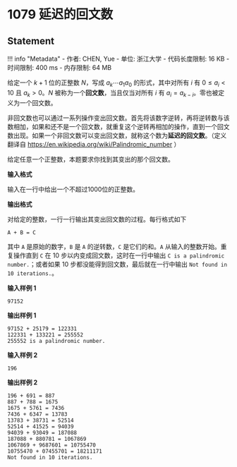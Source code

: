 
# 1079 延迟的回文数

## Statement

!!! info "Metadata"
    - 作者: CHEN, Yue
    - 单位: 浙江大学
    - 代码长度限制: 16 KB
    - 时间限制: 400 ms
    - 内存限制: 64 MB

给定一个 $k+1$ 位的正整数 $N$，写成 $a_k \cdots a_1 a_0$ 的形式，其中对所有 $i$ 有 $0 \le a_i < 10$ 且 $a_k > 0$。$N$ 被称为一个**回文数**，当且仅当对所有 $i$ 有 $a_i = a_{k-i}$。零也被定义为一个回文数。

非回文数也可以通过一系列操作变出回文数。首先将该数字逆转，再将逆转数与该数相加，如果和还不是一个回文数，就重复这个逆转再相加的操作，直到一个回文数出现。如果一个非回文数可以变出回文数，就称这个数为**延迟的回文数**。（定义翻译自 https://en.wikipedia.org/wiki/Palindromic_number ）

给定任意一个正整数，本题要求你找到其变出的那个回文数。

**输入格式**

输入在一行中给出一个不超过1000位的正整数。

**输出格式**

对给定的整数，一行一行输出其变出回文数的过程。每行格式如下
```
A + B = C
```
其中 `A` 是原始的数字，`B` 是 `A` 的逆转数，`C` 是它们的和。`A` 从输入的整数开始。重复操作直到 `C` 在 10 步以内变成回文数，这时在一行中输出 `C is a palindromic number.`；或者如果 10 步都没能得到回文数，最后就在一行中输出 `Not found in 10 iterations.`。

**输入样例 1**
```plaintext
97152
```

**输出样例 1**
```plaintext
97152 + 25179 = 122331
122331 + 133221 = 255552
255552 is a palindromic number.
```

**输入样例 2**
```plaintext
196
```

**输出样例 2**
```plaintext
196 + 691 = 887
887 + 788 = 1675
1675 + 5761 = 7436
7436 + 6347 = 13783
13783 + 38731 = 52514
52514 + 41525 = 94039
94039 + 93049 = 187088
187088 + 880781 = 1067869
1067869 + 9687601 = 10755470
10755470 + 07455701 = 18211171
Not found in 10 iterations.
```

